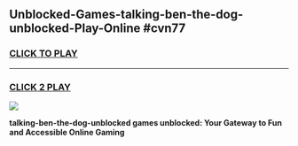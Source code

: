 
## Unblocked-Games-talking-ben-the-dog-unblocked-Play-Online #cvn77
<h3>
<a href="https://news.freeplayer.one?title=talking-ben-the-dog-unblocked&ref=3">CLICK TO PLAY</a></h3>
<hr>

<h3>
<a href="https://news.freeplayer.one?title=talking-ben-the-dog-unblocked&ref=3">CLICK 2 PLAY</a>
  
</h3>

<a href="https://news.freeplayer.one?title=talking-ben-the-dog-unblocked&ref=3"><img src="https://clearcache.store/games.png"></a>


**talking-ben-the-dog-unblocked games unblocked: Your Gateway to Fun and Accessible Online Gaming**
